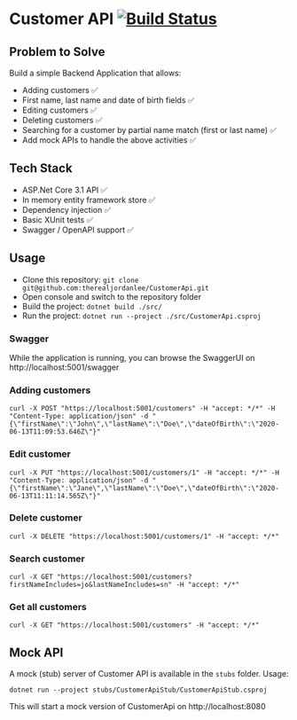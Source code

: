 # Customer API [![Build Status](https://dev.azure.com/jordanleenet/Public/_apis/build/status/therealjordanlee.CustomerApi?branchName=master)](https://dev.azure.com/jordanleenet/Public/_build/latest?definitionId=3&branchName=master)

## Problem to Solve
Build a simple Backend Application that allows:
- Adding customers :white_check_mark:
- First name, last name and date of birth fields :white_check_mark:
- Editing customers :white_check_mark:
- Deleting customers :white_check_mark:
- Searching for a customer by partial name match (first or last name) :white_check_mark:
- Add mock APIs to handle the above activities :white_check_mark:

## Tech Stack
- ASP.Net Core 3.1 API :white_check_mark:
- In memory entity framework store :white_check_mark:
- Dependency injection :white_check_mark:
- Basic XUnit tests :white_check_mark:
- Swagger / OpenAPI support :white_check_mark:

## Usage
- Clone this repository: `git clone git@github.com:therealjordanlee/CustomerApi.git`
- Open console and switch to the repository folder
- Build the project: `dotnet build ./src/`
- Run the project: `dotnet run --project ./src/CustomerApi.csproj`

### Swagger
While the application is running, you can browse the SwaggerUI on http://localhost:5001/swagger

### Adding customers
```
curl -X POST "https://localhost:5001/customers" -H "accept: */*" -H "Content-Type: application/json" -d "{\"firstName\":\"John\",\"lastName\":\"Doe\",\"dateOfBirth\":\"2020-06-13T11:09:53.646Z\"}"
```

### Edit customer
```
curl -X PUT "https://localhost:5001/customers/1" -H "accept: */*" -H "Content-Type: application/json" -d "{\"firstName\":\"Jane\",\"lastName\":\"Doe\",\"dateOfBirth\":\"2020-06-13T11:11:14.565Z\"}"
```

### Delete customer
```
curl -X DELETE "https://localhost:5001/customers/1" -H "accept: */*"
```

### Search customer
```
curl -X GET "https://localhost:5001/customers?firstNameIncludes=jo&lastNameIncludes=sn" -H "accept: */*"
```

### Get all customers
```
curl -X GET "https://localhost:5001/customers" -H "accept: */*"
```

## Mock API
A mock (stub) server of Customer API is available in the `stubs` folder.
Usage:
```
dotnet run --project stubs/CustomerApiStub/CustomerApiStub.csproj
```

This will start a mock version of CustomerApi on http://localhost:8080
